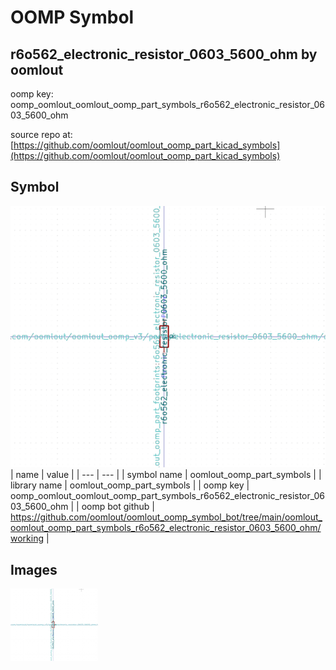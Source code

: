 # OOMP Symbol  
## r6o562_electronic_resistor_0603_5600_ohm  by oomlout  
  
oomp key: oomp_oomlout_oomlout_oomp_part_symbols_r6o562_electronic_resistor_0603_5600_ohm  
  
source repo at: [https://github.com/oomlout/oomlout_oomp_part_kicad_symbols](https://github.com/oomlout/oomlout_oomp_part_kicad_symbols)  
## Symbol  
  
[![working.png](working_600.png)](working.png)  
| name | value | 
| --- | --- | 
| symbol name | oomlout_oomp_part_symbols | 
| library name | oomlout_oomp_part_symbols | 
| oomp key | oomp_oomlout_oomlout_oomp_part_symbols_r6o562_electronic_resistor_0603_5600_ohm | 
| oomp bot github | https://github.com/oomlout/oomlout_oomp_symbol_bot/tree/main/oomlout_oomlout_oomp_part_symbols_r6o562_electronic_resistor_0603_5600_ohm/working | 
## Images  
  
[![working.png](working_140.png)](working.png)  
